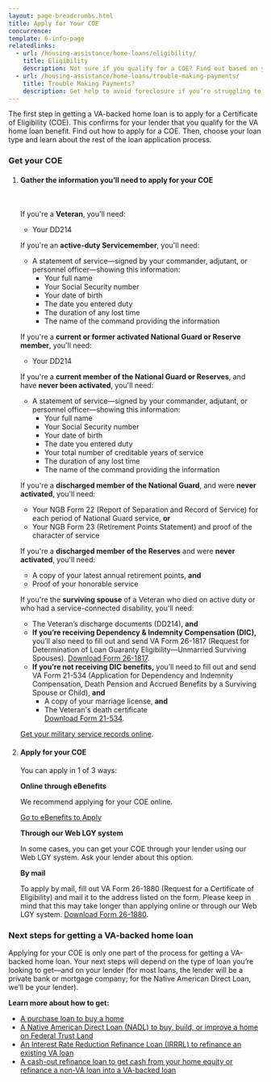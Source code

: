 ```yaml
---
layout: page-breadcrumbs.html
title: Apply for Your COE
concurrence: 
template: 6-info-page
relatedlinks:
  - url: /housing-assistance/home-loans/eligibility/
    title: Eligibility
    description: Not sure if you qualify for a COE? Find out based on your service history and duty status.
  - url: /housing-assistance/home-loans/trouble-making-payments/
    title: Trouble Making Payments?
    description: Get help to avoid foreclosure if you’re struggling to make your monthly mortgage payments.
---
```


<div class="va-introtext">

The first step in getting a VA-backed home loan is to apply for a Certificate of Eligibility (COE). This confirms for your lender that you qualify for the VA home loan benefit. Find out how to apply for a COE. Then, choose your loan type and learn about the rest of the loan application process. 

</div>

### Get your COE

<ol class="process">
<li class="step one">

#### Gather the information you’ll need to apply for your COE

<br>

If you're a **Veteran**, you'll need:

- Your DD214

If you're an **active-duty Servicemember**, you'll need:

- A statement of service—signed by your commander, adjutant, or personnel officer—showing this information:
  - Your full name
  - Your Social Security number
  - Your date of birth
  - The date you entered duty
  - The duration of any lost time
  - The name of the command providing the information

If you're a **current or former activated National Guard or Reserve member**, you'll need:

- Your DD214

If you're a **current member of the National Guard or Reserves**, and have **never been activated**, you'll need:

- A statement of service—signed by your commander, adjutant, or personnel officer—showing this information:
  - Your full name
  - Your Social Security number
  - Your date of birth
  - The date you entered duty
  - Your total number of creditable years of service
  - The duration of any lost time
  - The name of the command providing the information

If you're a **discharged member of the National Guard**, and were **never activated**, you'll need:

- Your NGB Form 22 (Report of Separation and Record of Service) for each period of National Guard service, **or**
- Your NGB Form 23 (Retirement Points Statement) and proof of the character of service

If you're a **discharged member of the Reserves** and were **never activated**, you'll need:

- A copy of your latest annual retirement points, **and**
- Proof of your honorable service

If you're the **surviving spouse** of a Veteran who died on active duty or who had a service-connected disability, you'll need:

- The Veteran’s discharge documents (DD214), **and**
- **If you’re receiving Dependency &amp; Indemnity Compensation (DIC),** you’ll also need to fill out and send VA Form 26-1817 (Request for Determination of Loan Guaranty Eligibility—Unmarried Surviving Spouses). [Download Form 26-1817](http://www.vba.va.gov/pubs/forms/VBA-26-1817-ARE.pdf).
- **If you’re not receiving DIC benefits,** you’ll need to fill out and send VA Form 21-534 (Application for Dependency and Indemnity Compensation, Death Pension and Accrued Benefits by a Surviving Spouse or Child), **and**
  - A copy of your marriage license, **and**
  - The Veteran's death certificate<br>[Download Form 21-534](http://www.vba.va.gov/pubs/forms/VBA-21-534-ARE.pdf).

[Get your military service records online](http://www.archives.gov/veterans/military-service-records/).

</li>

<li class="step last two">

#### Apply for your COE

You can apply in 1 of 3 ways:

**Online through eBenefits** 

We recommend applying for your COE online.

<a class="usa-button-primary va-button-primary" href="http://www.ebenefits.va.gov/">Go to eBenefits to Apply</a>

**Through our Web LGY system** 

In some cases, you can get your COE through your lender using our Web LGY system. Ask your lender about this option.

**By mail** 

To apply by mail, fill out VA Form 26-1880 (Request for a Certificate of Eligibility) and mail it to the address listed on the form. Please keep in mind that this may take longer than applying online or through our Web LGY system. [Download Form 26-1880](http://www.vba.va.gov/pubs/forms/vba-26-1880-are.pdf).


</li>
</ol>

### Next steps for getting a VA-backed home loan

Applying for your COE is only one part of the process for getting a VA-backed home loan. Your next steps will depend on the type of loan you’re looking to get—and on your lender (for most loans, the lender will be a private bank or mortgage company; for the Native American Direct Loan, we’ll be your lender).

**Learn more about how to get:**

- [A purchase loan to buy a home](/housing-assistance/home-loans/va-backed-loans/purchase-loan/) 
- [A Native American Direct Loan (NADL) to buy, build, or improve a home on Federal Trust Land](/housing-assistance/home-loans/va-backed-loans/nadl/) 
- [An Interest Rate Reduction Refinance Loan (IRRRL) to refinance an existing VA loan](/housing-assistance/home-loans/va-backed-loans/irrrl/) 
- [A cash-out refinance loan to get cash from your home equity or refinance a non-VA loan into a VA-backed loan](/housing-assistance/home-loans/va-backed-loans/cash-out-refinance/) 


